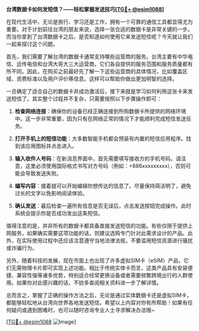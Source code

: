 **台湾数据卡如何发短信？——轻松掌握发送技巧[[TG💪+ @esim1088](https://t.me/s/esim1088)]**

在现代生活中，无论是旅行、学习还是工作，拥有一个可靠的通信工具都显得尤为重要。对于计划前往台湾的朋友来说，选择一张合适的数据卡是非常关键的一步。而当你拿到了台湾数据卡之后，是否知道如何使用它来发送短信呢？今天就让我们一起来探讨这个问题。

首先，我们需要了解台湾的数据卡通常支持哪些运营商的服务。台湾主要有中华电信、远传电信和台湾大哥大三大运营商，它们各自提供的服务范围和服务质量都有所不同。因此，在购买之前最好先了解一下这些运营商的具体情况，比如覆盖区域、资费标准以及用户评价等信息。这样可以帮助你做出更加明智的选择。

一旦确定了适合自己的数据卡并成功激活后，接下来就是学习如何利用这张卡来发送短信了。其实整个过程并不复杂，只需要按照以下步骤操作即可：

1. **检查网络连接**：确保你的设备已经正确连接到所购数据卡所提供的网络环境中。这一步非常重要，因为只有在网络正常的情况下才能顺利完成短信发送任务。

2. **打开手机上的短信功能**：大多数智能手机都会预装有内置的短信应用程序。找到该应用图标并点击进入。

3. **输入收件人号码**：在新消息界面中，首先需要填写接收方的手机号码。请注意，这里必须使用国际格式书写对方号码（例如：+886xxxxxxxxx），否则可能会导致发送失败。

4. **编写内容**：接着就可以开始编辑你想传达的信息了。尽量保持简洁明了，避免过长的文字以免影响阅读体验。

5. **确认发送**：最后检查一遍所有信息是否无误后，点击发送按钮完成操作。此时系统会提示你是否成功发出这条短信。

值得注意的是，并非所有的数据卡都具备直接发送短信的功能。有些仅限于提供上网服务，如果确实需要这项功能的话，则建议选购专门针对此需求设计的产品。此外，在实际使用过程中还应该注意遵守当地法律法规，不要滥用短信资源进行骚扰或诈骗行为。

另外，随着科技的发展，现在市面上也出现了许多虚拟SIM卡（eSIM）产品，它们无需物理卡片即可实现上述功能。相比于传统实体卡而言，这类产品具有安装便捷、兼容性强等诸多优势，特别适合经常更换设备或者需要频繁跨境出行的人群使用。如果你对此感兴趣的话，不妨多查阅相关资料进一步了解详情。

总而言之，掌握了正确的操作方法之后，无论是通过实体数据卡还是虚拟SIM卡，都能够轻松地从台湾向世界各地发送短信。希望以上内容对你有所帮助！如果有任何疑问或遇到困难时，也可以随时咨询专业人士寻求解决办法哦~

[[TG💪+ @esim1088](https://t.me/s/esim1088) ![Image](https://i.postimg.cc/4NQfJmqS/Snipaste-2025-05-13-00-14-12.png)]